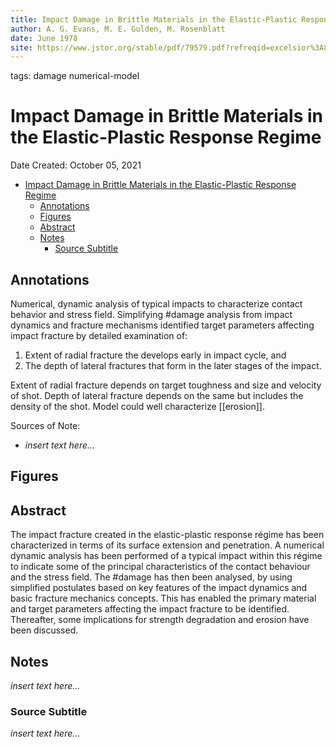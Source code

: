 ```yaml
---
title: Impact Damage in Brittle Materials in the Elastic-Plastic Response Regime
author: A. G. Evans, M. E. Gulden, M. Rosenblatt
date: June 1978
site: https://www.jstor.org/stable/pdf/79579.pdf?refreqid=excelsior%3A8f2e0b8c6160ef81048f421ff7eb6e23
---
```

tags: damage numerical-model
<script type="text/javascript"
        src="https://cdnjs.cloudflare.com/ajax/libs/mathjax/2.7.0/MathJax.js?config=TeX-AMS_CHTML">
</script>
<script type="text/x-mathjax-config">
	MathJax.Ajax.config.path["Extra"] = "https://jmanthony3.github.io/Codes/MathJax/extensions/TeX",
	MathJax.Hub.Config({
		TeX: {
			equationNumbers: {
				autoNumber: "AMS"
			},
			extensions: [
				"[Extra]/Taylor.js",
				"[Extra]/NumericalMethods.js"
			]
		},
		tex2jax: {
			inlineMath: [["$", "$"], ["\\(", "\\)"]],
			blockMath: [["$$", "$$"], ["\\[", "\\]"]],
		},
});
</script>
<!-- %%%%%%%% Document Metadata %%%%%%%% -->
# Impact Damage in Brittle Materials in the Elastic-Plastic Response Regime

Date Created: October 05, 2021

- [Impact Damage in Brittle Materials in the Elastic-Plastic Response Regime](#impact-damage-in-brittle-materials-in-the-elastic-plastic-response-regime)
	- [Annotations](#annotations)
	- [Figures](#figures)
	- [Abstract](#abstract)
	- [Notes](#notes)
		- [Source Subtitle](#source-subtitle)
<!-- %%%%%%%%%%%%%%%%%%%%%%%%%%%%%% -->





<!-- START WRITING BELOW -->





<!-- %%%%%%%%%%%%%%%%%%%%%%%%%%%%%% -->
## Annotations
Numerical, dynamic analysis of typical impacts to characterize contact behavior and stress field. Simplifying #damage analysis from impact dynamics and fracture mechanisms identified target parameters affecting impact fracture by detailed examination of:
1. Extent of radial fracture the develops early in impact cycle, and
2. The depth of lateral fractures that form in the later stages of the impact.

Extent of radial fracture depends on target toughness and size and velocity of shot. Depth of lateral fracture depends on the same but includes the density of the shot. Model could well characterize [[erosion]].

Sources of Note:
- *insert text here$\dots$*

## Figures

## Abstract
The impact fracture created in the elastic-plastic response régime has been characterized in terms of its surface extension and penetration. A numerical dynamic analysis has been performed of a typical impact within this régime to indicate some of the principal characteristics of the contact behaviour and the stress field. The #damage has then been analysed, by using simplified postulates based on key features of the impact dynamics and basic fracture mechanics concepts. This has enabled the primary material and target parameters affecting the impact fracture to be identified. Thereafter, some implications for strength degradation and erosion have been discussed.

## Notes
*insert text here$\dots$*


### Source Subtitle
*insert text here$\dots$*
<!-- %%%%%%%%%%%%%%%%%%%%%%%%%%%%%% -->





<!-- %%%%%%%% End Document %%%%%%%% -->